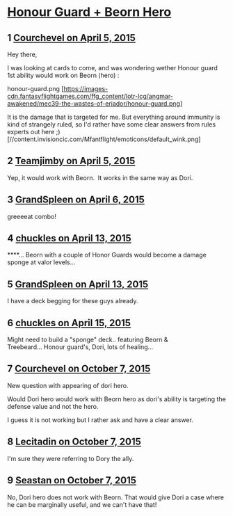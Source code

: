 # [Honour Guard + Beorn Hero](https://community.fantasyflightgames.com/topic/144957-honour-guard-beorn-hero/)

## 1 [Courchevel on April 5, 2015](https://community.fantasyflightgames.com/topic/144957-honour-guard-beorn-hero/?do=findComment&comment=1528215)

Hey there,

I was looking at cards to come, and was wondering wether Honour guard 1st ability would work on Beorn (hero) :

honour-guard.png [https://images-cdn.fantasyflightgames.com/ffg_content/lotr-lcg/angmar-awakened/mec39-the-wastes-of-eriador/honour-guard.png]

It is the damage that is targeted for me. But everything around immunity is kind of strangely ruled, so I'd rather have some clear answers from rules experts out here ;) [//content.invisioncic.com/Mfantflight/emoticons/default_wink.png]

## 2 [Teamjimby on April 5, 2015](https://community.fantasyflightgames.com/topic/144957-honour-guard-beorn-hero/?do=findComment&comment=1528411)

Yep, it would work with Beorn.  It works in the same way as Dori.

## 3 [GrandSpleen on April 6, 2015](https://community.fantasyflightgames.com/topic/144957-honour-guard-beorn-hero/?do=findComment&comment=1529012)

greeeeat combo!

## 4 [chuckles on April 13, 2015](https://community.fantasyflightgames.com/topic/144957-honour-guard-beorn-hero/?do=findComment&comment=1563553)

****... Beorn with a couple of Honor Guards would become a damage sponge at valor levels... 

## 5 [GrandSpleen on April 13, 2015](https://community.fantasyflightgames.com/topic/144957-honour-guard-beorn-hero/?do=findComment&comment=1563720)

I have a deck begging for these guys already.

## 6 [chuckles on April 15, 2015](https://community.fantasyflightgames.com/topic/144957-honour-guard-beorn-hero/?do=findComment&comment=1569964)

Might need to build a "sponge" deck.. featuring Beorn & Treebeard... Honour guard's, Dori, lots of healing...

## 7 [Courchevel on October 7, 2015](https://community.fantasyflightgames.com/topic/144957-honour-guard-beorn-hero/?do=findComment&comment=1838082)

New question with appearing of dori hero.

Would Dori hero would work with Beorn hero as dori's ability is targeting the defense value and not the hero.

I guess it is not working but I rather ask and have a clear answer.

## 8 [Lecitadin on October 7, 2015](https://community.fantasyflightgames.com/topic/144957-honour-guard-beorn-hero/?do=findComment&comment=1838194)

I'm sure they were referring to Dory the ally.

## 9 [Seastan on October 7, 2015](https://community.fantasyflightgames.com/topic/144957-honour-guard-beorn-hero/?do=findComment&comment=1838227)

No, Dori hero does not work with Beorn. That would give Dori a case where he can be marginally useful, and we can't have that!

